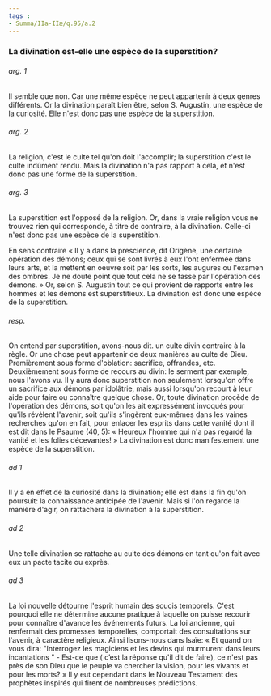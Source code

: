 ```yaml
---
tags : 
- Summa/IIa-IIæ/q.95/a.2
---
```


### La divination est-elle une espèce de la superstition?

###### arg. 1
Il semble que non. Car une même espèce ne peut appartenir à deux genres différents. Or la divination paraît bien être, selon S. Augustin, une espèce de la curiosité. Elle n'est donc pas une espèce de la superstition. 

###### arg. 2
La religion, c'est le culte tel qu'on doit l'accomplir; la superstition c'est le culte indûment rendu. Mais la divination n'a pas rapport à cela, et n'est donc pas une forme de la superstition. 

###### arg. 3
La superstition est l'opposé de la religion. Or, dans la vraie religion vous ne trouvez rien qui corresponde, à titre de contraire, à la divination. Celle-ci n'est donc pas une espèce de la superstition. 

En sens contraire « Il y a dans la prescience, dit Origène, une certaine opération des démons; ceux qui se sont livrés à eux l'ont enfermée dans leurs arts, et la mettent en oeuvre soit par les sorts, les augures ou l'examen des ombres. Je ne doute point que tout cela ne se fasse par l'opération des démons. » Or, selon S. Augustin tout ce qui provient de rapports entre les hommes et les démons est superstitieux. La divination est donc une espèce de la superstition. 

###### resp.
On entend par superstition, avons-nous dit. un culte divin contraire à la règle. Or une chose peut appartenir de deux manières au culte de Dieu. Premièrement sous forme d'oblation: sacrifice, offrandes, etc. Deuxièmement sous forme de recours au divin: le serment par exemple, nous l'avons vu. Il y aura donc superstition non seulement lorsqu'on offre un sacrifice aux démons par idolâtrie, mais aussi lorsqu'on recourt à leur aide pour faire ou connaître quelque chose. Or, toute divination procède de l'opération des démons, soit qu'on les ait expressément invoqués pour qu'ils révèlent l'avenir, soit qu'ils s'ingèrent eux-mêmes dans les vaines recherches qu'on en fait, pour enlacer les esprits dans cette vanité dont il est dit dans le Psaume (40, 5): « Heureux l'homme qui n'a pas regardé la vanité et les folies décevantes! » La divination est donc manifestement une espèce de la superstition. 

###### ad 1
Il y a en effet de la curiosité dans la divination; elle est dans la fin qu'on poursuit: la connaissance anticipée de l'avenir. Mais si l'on regarde la manière d'agir, on rattachera la divination à la superstition. 

###### ad 2
Une telle divination se rattache au culte des démons en tant qu'on fait avec eux un pacte tacite ou exprès. 

###### ad 3
La loi nouvelle détourne l'esprit humain des soucis temporels. C'est pourquoi elle ne détermine aucune pratique à laquelle on puisse recourir pour connaître d'avance les événements futurs. La loi ancienne, qui renfermait des promesses temporelles, comportait des consultations sur l'avenir, à caractère religieux. Ainsi lisons-nous dans Isaïe: « Et quand on vous dira: "Interrogez les magiciens et les devins qui murmurent dans leurs incantations " - Est-ce que ( c’est la réponse qu'il dit de faire), ce n'est pas près de son Dieu que le peuple va chercher la vision, pour les vivants et pour les morts? » Il y eut cependant dans le Nouveau Testament des prophètes inspirés qui firent de nombreuses prédictions. 

